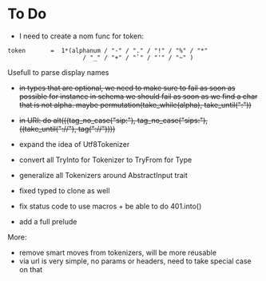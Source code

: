 # To Do
* I need to create a nom func for token:
```
token       =  1*(alphanum / "-" / "." / "!" / "%" / "*"
                     / "_" / "+" / "`" / "'" / "~" )
```
Usefull to parse display names
* ~~in types that are optional, we need to make sure to fail as soon as possible
for instance in schema we should fail as soon as we find a char that is not alpha.
maybe permutation(take_while(alpha), take_until(":"))~~
* ~~in URI: do alt(((tag_no_case("sip:"), tag_no_case("sips:"), ((take_until("://"), tag("://"))))~~
* expand the idea of Utf8Tokenizer
* convert all TryInto for Tokenizer to TryFrom<Tokenizer> for Type
* generalize all Tokenizers around AbstractInput trait


* fixed typed to clone as well
* fix status code to use macros + be able to do 401.into()
* add a full prelude

More:
* remove smart moves from tokenizers, will be more reusable
* via url is very simple, no params or headers, need to take special case on that
